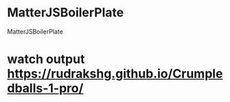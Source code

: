 # MatterJSBoilerPlate
MatterJSBoilerPlate
# watch output https://rudrakshg.github.io/Crumpledballs-1-pro/
